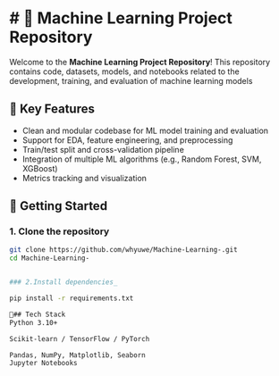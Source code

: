 # # 🧠 Machine Learning Project Repository

Welcome to the **Machine Learning Project Repository**! This repository contains code, datasets, models, and notebooks related to the development, training, and evaluation of machine learning models


## 📌 Key Features

- Clean and modular codebase for ML model training and evaluation  
- Support for EDA, feature engineering, and preprocessing  
- Train/test split and cross-validation pipeline  
- Integration of multiple ML algorithms (e.g., Random Forest, SVM, XGBoost)  
- Metrics tracking and visualization


## 🚀 Getting Started

### 1. Clone the repository 
```bash
git clone https://github.com/whyuwe/Machine-Learning-.git
cd Machine-Learning-


### 2.Install dependencies_

pip install -r requirements.txt

🧰## Tech Stack
Python 3.10+

Scikit-learn / TensorFlow / PyTorch

Pandas, NumPy, Matplotlib, Seaborn
Jupyter Notebooks
